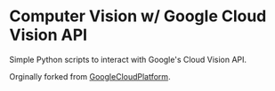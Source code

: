 # Computer Vision w/ Google Cloud Vision API

Simple Python scripts to interact with Google's Cloud Vision API.

Orginally forked from [GoogleCloudPlatform](https://github.com/GoogleCloudPlatform/python-docs-samples/tree/master/vision).

